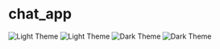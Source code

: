 # chat_app
 
![Light Theme](https://ibb.co/6XpSqms)
![Light Theme](https://ibb.co/ZfGDCHs)
![Dark Theme](https://ibb.co/pW3Shxb)
![Dark Theme](https://ibb.co/7k3b5fj)
